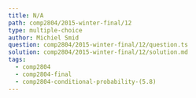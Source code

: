 ```yaml
---
title: N/A
path: comp2804/2015-winter-final/12
type: multiple-choice
author: Michiel Smid
question: comp2804/2015-winter-final/12/question.ts
solution: comp2804/2015-winter-final/12/solution.md
tags:
  - comp2804
  - comp2804-final
  - comp2804-conditional-probability-(5.8)
---
```

